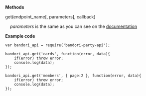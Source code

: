 **Methods**

get(endpoint_name[, parameters], callback)

&nbsp;&nbsp;&nbsp;&nbsp;*parameters* is the same as you can see on the [documentation](https://github.com/SchoolIdolTomodachi/BanGDream/wiki/BanG-Dream!-Girls-Band-API)

**Example code**
~~~~
var bandori_api = require('bandori-party-api');

bandori_api.get('cards', function(error, data){
    if(error) throw error;
    console.log(data);
});

bandori_api.get('members', { page:2 }, function(error, data){
    if(error) throw error;
    console.log(data);
});
~~~~
